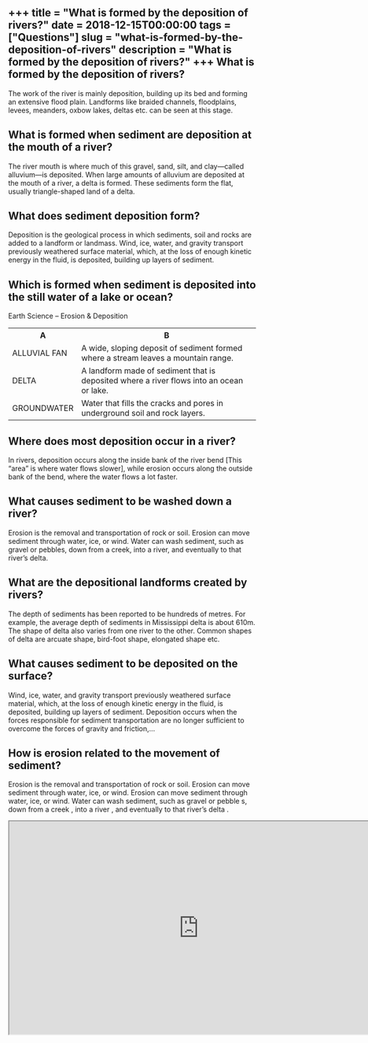 +++
title = "What is formed by the deposition of rivers?"
date = 2018-12-15T00:00:00
tags = ["Questions"]
slug = "what-is-formed-by-the-deposition-of-rivers"
description = "What is formed by the deposition of rivers?"
+++
What is formed by the deposition of rivers?
-------------------------------------------

The work of the river is mainly deposition, building up its bed and forming an extensive flood plain. Landforms like braided channels, floodplains, levees, meanders, oxbow lakes, deltas etc. can be seen at this stage.

What is formed when sediment are deposition at the mouth of a river?
--------------------------------------------------------------------

The river mouth is where much of this gravel, sand, silt, and clay—called alluvium—is deposited. When large amounts of alluvium are deposited at the mouth of a river, a delta is formed. These sediments form the flat, usually triangle-shaped land of a delta.

What does sediment deposition form?
-----------------------------------

Deposition is the geological process in which sediments, soil and rocks are added to a landform or landmass. Wind, ice, water, and gravity transport previously weathered surface material, which, at the loss of enough kinetic energy in the fluid, is deposited, building up layers of sediment.

Which is formed when sediment is deposited into the still water of a lake or ocean?
-----------------------------------------------------------------------------------

Earth Science – Erosion &amp; Deposition

<table><tr><th>A</th><th>B</th></tr><tr><td>ALLUVIAL FAN</td><td>A wide, sloping deposit of sediment formed where a stream leaves a mountain range.</td></tr><tr><td>DELTA</td><td>A landform made of sediment that is deposited where a river flows into an ocean or lake.</td></tr><tr><td>GROUNDWATER</td><td>Water that fills the cracks and pores in underground soil and rock layers.</td></tr></table>

Where does most deposition occur in a river?
--------------------------------------------

In rivers, deposition occurs along the inside bank of the river bend \[This “area” is where water flows slower\], while erosion occurs along the outside bank of the bend, where the water flows a lot faster.

What causes sediment to be washed down a river?
-----------------------------------------------

Erosion is the removal and transportation of rock or soil. Erosion can move sediment through water, ice, or wind. Water can wash sediment, such as gravel or pebbles, down from a creek, into a river, and eventually to that river’s delta.

What are the depositional landforms created by rivers?
------------------------------------------------------

The depth of sediments has been reported to be hundreds of metres. For example, the average depth of sediments in Mississippi delta is about 610m. The shape of delta also varies from one river to the other. Common shapes of delta are arcuate shape, bird-foot shape, elongated shape etc.

What causes sediment to be deposited on the surface?
----------------------------------------------------

Wind, ice, water, and gravity transport previously weathered surface material, which, at the loss of enough kinetic energy in the fluid, is deposited, building up layers of sediment. Deposition occurs when the forces responsible for sediment transportation are no longer sufficient to overcome the forces of gravity and friction,…

How is erosion related to the movement of sediment?
---------------------------------------------------

Erosion is the removal and transportation of rock or soil. Erosion can move sediment through water, ice, or wind. Erosion can move sediment through water, ice, or wind. Water can wash sediment, such as gravel or pebble s, down from a creek , into a river , and eventually to that river’s delta .

<iframe allow="accelerometer; autoplay; clipboard-write; encrypted-media; gyroscope; picture-in-picture" allowfullscreen="" class="__youtube_prefs__  epyt-is-override  no-lazyload" data-no-lazy="1" data-origheight="433" data-origwidth="770" data-skipgform_ajax_framebjll="" height="433" id="_ytid_75541" loading="lazy" src="https://www.youtube.com/embed/CP34kmXtLgE?enablejsapi=1&autoplay=0&cc_load_policy=0&cc_lang_pref=&iv_load_policy=1&loop=0&modestbranding=0&rel=1&fs=1&playsinline=0&autohide=2&theme=dark&color=red&controls=1&" title="YouTube player" width="770"></iframe>